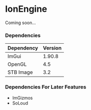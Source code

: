 # IonEngine

Coming soon...


### Dependencies
| Dependency | Version|
|------------|--------|
|ImGui       | 1.90.8 |
|OpenGL      | 4.5    |
|STB Image   | 3.2    |

### Dependencies For Later Features
- ImGizmos
- SoLoud